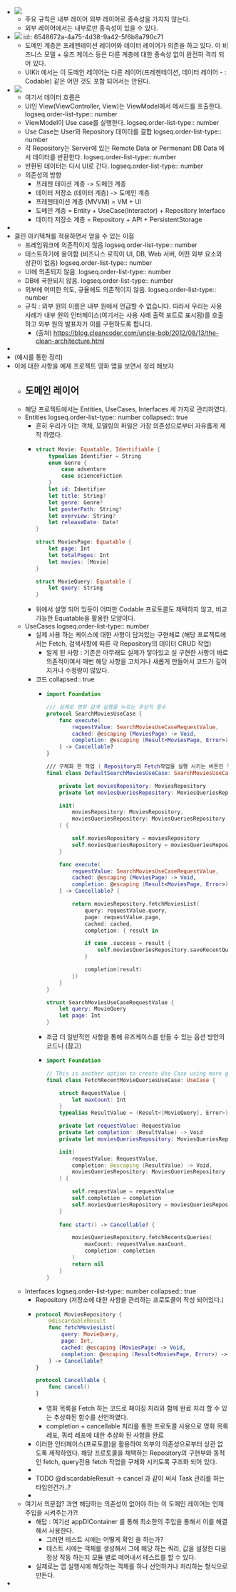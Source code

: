 - ![](https://miro.medium.com/v2/resize:fit:700/1*JxCAYFc2UsovUdt13vtEwQ.png)
	- 주요 규칙은 내부 레이어 외부 레이어로 종속성을 가지지 않는다.
	- 외부 레이어에서는 내부로만 종속성이 있을 수 있다.
- ![](https://miro.medium.com/v2/resize:fit:700/1*MzkbfQsYb0wTBFeqplRoKg.png)
  id:: 6548672a-4a75-4d38-9a42-5f6b8a790c71
	- 도메인 계층은 프레젠테이션 레이어와 데이터 레이어가 의존을 하고 있다. 이 비즈니스 모델 + 유즈 케이스 등은 다른 계층에 대한 종속성 없이 완전히 격리 되어 있다.
	- UIKit 에서는 이 도메인 레이어는 다른 레이어(프레젠테이션, 데이터 레이어 - : Codable) 같은 어떤 것도 포함 되어서는 안된다.
- ![](https://miro.medium.com/v2/resize:fit:700/1*N3ypUNMUGv87qUL57JyqJA.png)
	- 여기서 데이터 흐름은
	- UI인 View(ViewController, View)는 ViewModel에서 메서드를 호출한다. 
	  logseq.order-list-type:: number
	- ViewModel이 Use case를 실행한다.
	  logseq.order-list-type:: number
	- Use Case는 User와 Repository 데이터를 결합
	  logseq.order-list-type:: number
	- 각 Repository는 Server에 있는 Remote Data or Permenant DB Data 에서 데이터를 반환한다.
	  logseq.order-list-type:: number
	- 반환된 데이터는 다시 UI로 간다.
	  logseq.order-list-type:: number
	- 의존성의 방향
		- 프레젠 테이션 계층 -> 도메인 계층
		- 데이터 저장소 (데이터 계층) -> 도메인 계층
		- 프레젠테이션 계층 (MVVM) = VM + UI
		- 도메인 계층 = Entity + UseCase(Interactor) + Repository Interface
		- 데이터 저장소 계층 = Repository + API + PersistentStorage
-
- 클린 아키텍쳐를 적용하면서 얻을 수 있는 이점
	- 프레임워크에 의존적이지 않음
	  logseq.order-list-type:: number
	- 테스트하기에 용이함 (비즈니스 로직이 UI, DB, Web 서버, 어떤 외부 요소와 상관이 없음)
	  logseq.order-list-type:: number
	- UI에 의존되지 않음.
	  logseq.order-list-type:: number
	- DB에 국한되지 않음.
	  logseq.order-list-type:: number
	- 외부에 어떠한 의도, 규율에도 의존적이지 않음.
	  logseq.order-list-type:: number
	- 규칙 : 외부 원의 이름은 내부 원에서 언급할 수 없습니다. 따라서 우리는 사용 사례가 내부 원의 인터페이스(여기서는 사용 사례 출력 포트로 표시됨)를 호출하고 외부 원의 발표자가 이를 구현하도록 합니다.
		- (출처) https://blog.cleancoder.com/uncle-bob/2012/08/13/the-clean-architecture.html
-
- (예시를 통한 정리)
- 이에 대한 사항을 예제 프로젝트 영화 앱을 보면서 정리 해보자
	- ## 도메인 레이어
	- 해당 프로젝트에서는 Entities, UseCases, Interfaces 세 가지로 관리하였다.
	- Entities
	  logseq.order-list-type:: number
	  collapsed:: true
		- 흔히 우리가 아는 객체, 모델링의 파일은 가장 의존성으로부터 자유롭게 제작 하였다.
		- ```swift
		  struct Movie: Equatable, Identifiable {
		      typealias Identifier = String
		      enum Genre {
		          case adventure
		          case scienceFiction
		      }
		      let id: Identifier
		      let title: String?
		      let genre: Genre?
		      let posterPath: String?
		      let overview: String?
		      let releaseDate: Date?
		  }
		  
		  struct MoviesPage: Equatable {
		      let page: Int
		      let totalPages: Int
		      let movies: [Movie]
		  }
		  
		  struct MovieQuery: Equatable {
		      let query: String
		  }
		  
		  ```
		- 위에서 설명 되어 있듯이 어떠한 Codable 프로토콜도 채택하지 않고, 비교 가능한 Equatable을 활용한 모양이다.
	- UseCases
	  logseq.order-list-type:: number
		- 실제 사용 하는 케이스에 대한 사항이 담겨있는 구현체로 (해당 프로젝트에서는 Fetch, 검색사항에 따른 각 Repository의 데이터 CRUD 작업)
			- 알게 된 사항 : 기존은 아무래도 실제가 닿아있고 실 구현한 사항이 바로 의존적이여서 매번 해당 사항을 고치거나 새롭게 만들어서 코드가 길어지거나 수정량이 많았다.
		- 코드
		  collapsed:: true
			- ```swift
			  import Foundation
			  
			  /// 실제로 영화 검색 실행을 누르는 추상적 함수
			  protocol SearchMoviesUseCase {
			      func execute(
			          requestValue: SearchMoviesUseCaseRequestValue,
			          cached: @escaping (MoviesPage) -> Void,
			          completion: @escaping (Result<MoviesPage, Error>) -> Void
			      ) -> Cancellable?
			  }
			  
			  /// 구체화 한 작업 ( Repository의 Fetch작업을 실행 시키는 버튼인 구현체)
			  final class DefaultSearchMoviesUseCase: SearchMoviesUseCase {
			  
			      private let moviesRepository: MoviesRepository
			      private let moviesQueriesRepository: MoviesQueriesRepository
			  
			      init(
			          moviesRepository: MoviesRepository,
			          moviesQueriesRepository: MoviesQueriesRepository
			      ) {
			  
			          self.moviesRepository = moviesRepository
			          self.moviesQueriesRepository = moviesQueriesRepository
			      }
			  
			      func execute(
			          requestValue: SearchMoviesUseCaseRequestValue,
			          cached: @escaping (MoviesPage) -> Void,
			          completion: @escaping (Result<MoviesPage, Error>) -> Void
			      ) -> Cancellable? {
			  
			          return moviesRepository.fetchMoviesList(
			              query: requestValue.query,
			              page: requestValue.page,
			              cached: cached,
			              completion: { result in
			  
			              if case .success = result {
			                  self.moviesQueriesRepository.saveRecentQuery(query: requestValue.query) { _ in }
			              }
			  
			              completion(result)
			          })
			      }
			  }
			  
			  struct SearchMoviesUseCaseRequestValue {
			      let query: MovieQuery
			      let page: Int
			  }
			  
			  ```
			- 조금 더 일반적인 사항을 통해 유즈케이스를 만들 수 있는 옵션 방안의 코드니 (참고)
			- ```swift
			  import Foundation
			  
			  // This is another option to create Use Case using more generic way
			  final class FetchRecentMovieQueriesUseCase: UseCase {
			  
			      struct RequestValue {
			          let maxCount: Int
			      }
			      typealias ResultValue = (Result<[MovieQuery], Error>)
			  
			      private let requestValue: RequestValue
			      private let completion: (ResultValue) -> Void
			      private let moviesQueriesRepository: MoviesQueriesRepository
			  
			      init(
			          requestValue: RequestValue,
			          completion: @escaping (ResultValue) -> Void,
			          moviesQueriesRepository: MoviesQueriesRepository
			      ) {
			  
			          self.requestValue = requestValue
			          self.completion = completion
			          self.moviesQueriesRepository = moviesQueriesRepository
			      }
			      
			      func start() -> Cancellable? {
			  
			          moviesQueriesRepository.fetchRecentsQueries(
			              maxCount: requestValue.maxCount,
			              completion: completion
			          )
			          return nil
			      }
			  }
			  
			  ```
	- Interfaces
	  logseq.order-list-type:: number
	  collapsed:: true
		- Repository (저장소에 대한 사항을 관리하는 프로토콜이 작성 되어있다.)
		- ```swift
		  protocol MoviesRepository {
		      @discardableResult
		      func fetchMoviesList(
		          query: MovieQuery,
		          page: Int,
		          cached: @escaping (MoviesPage) -> Void,
		          completion: @escaping (Result<MoviesPage, Error>) -> Void
		      ) -> Cancellable?
		  }
		  
		  protocol Cancellable {
		      func cancel()
		  }
		  ```
			- 영화 목록을 Fetch 하는 코드로 페이징 처리와 함께 완료 처리 할 수 있는 추상화된 함수를 선언하였다.
			- completion + cancellable 처리를 통한 프로토콜 사용으로 영화 목록 레포, 쿼리 레포에 대한 추상화 된 사항을 완료
		- 이러한 인터페이스(프로토콜)을 활용하여 외부의 의존성으로부터 상관 없도록 제작하였다. 
		  해당 프로토콜을 채택하는 Repository의 구현부와 동적인 fetch, query전용 fetch 작업을 구체화 시키도록 구조화 되어 있다.
		-
		- TODO @discardableResult -> cancel 과 같이 써서 Task 관리를 하는 타입인건가..?
		-
	- 여기서 의문점? 과연 해당하는 의존성이 없어야 하는 이 도메인 레이어는 언제 주입을 시켜주는가?!
		- 해답 : 여기선 appDIContainer 를 통해 최소한의 주입을 통해서 이를 해결해서 사용한다.
			- 그러면 테스트 시에는 어떻게 확인 을 하는가?
			- 테스트 시에는 객체를 생성해서 그에 해당 하는 쿼리, 값을 설정한 다음 정상 작동 하는지 모듈 별로 떼어내서 테스트를 할 수 있다.
		- 실제로는 앱 실행시에 해당하는 객체를 하나 선언하거나 처리하는 형식으로 만든다.
-